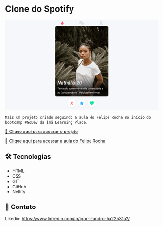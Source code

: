 # Clone do Spotify

![preview](./.github/preview.png)

    Mais um projeto criado seguindo a aula do Felipe Rocha no início do bootcamp #GoDev da Ímã Learning Place.

[🔗 Clique aqui para acessar o projeto](https://igorlrlclonetinder.netlify.app/)

[🔗 Clique aqui para acessar a aula do Felipe Rocha](https://youtu.be/bLNar9fmtqk)

## 🛠 Tecnologias

- HTML
- CSS
- GIT
- GitHub
- Netlify

## 💬 Contato

Likedin: https://www.linkedin.com/in/igor-leandro-5a22531a2/